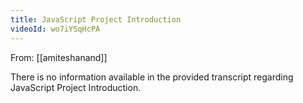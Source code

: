 ```yaml
---
title: JavaScript Project Introduction
videoId: wo7iYSqHcPA
---
```


From: [[amiteshanand]] <br/> 

There is no information available in the provided transcript regarding JavaScript Project Introduction.